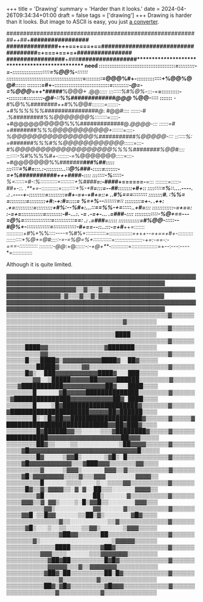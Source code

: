 +++
title = 'Drawing'
summary = 'Harder than it looks.'
date = 2024-04-26T09:34:34+01:00
draft = false
tags = ['drawing']
+++
Drawing is harder than it looks. But image to ASCII is easy, you just [a converter](https://ascii-generator.site/).

################****##*########################################*++#*#+***#################
###############+++==+===+==####################################=+===+==+=+################
#################**+*##*#**#################**********************************************
need 
:::::::::::::::::::::::::::::::::::::::::::*=:::::::::-=-:::::::::::::::::::::=%@@%-::::::
:::::::::::::::::::::::::::::::::::::::::::*=:::::::::=@@@%#+-::::::::::::::+%@@%@@#::::::
::::::::=#+-:::::::::::::::::::::::::::::::*=:::::::::-@=-=%@@@*=++*#####**%@@@+ .@@*:::::
::::::::%#%@%*-:::-=**=::::::::::--::::::::*=:::::::::-@#-::%%#############@@@*   %@@-::::
:::::::**  -#%@%%########*++*#%%@@#::::::::*=:::::::-+#%%%%%%################@*:  #@@#::::
::::::-#     .*%#########%%@@@@@@@%::::::::*=:::::-+#@@@@@@@@@@%%%#############@*.@@@@-:::
::::::=#    =########%%%@@@@@@@@@@@+:::::::*=::::-*%@@@@@@@@@@@@@@@@%###########%@@@@@-:::
:::::::%: =#######%%%#%%@@@@@@@@@@@@*::::::*=:::-#%@@@@@@@@@@@@@@@@@@@%%%%########%@@#::::
:::::::-%*#%%%%#*+-:::::::-=*%@@@@@@@*:::::*=:::-=#@@@@@@@%%#######***********###%##*:::::
:::::::=%#*=:::.:-:::::::::..::@%###*-:::::*=:::::::-=+%###########*+++*********###*#-::::
:::::::-%*:::::-**%=::::::=*#-:%:::::::::::*=:::::::::+%*####******=:-*####*+======-**=:::
::::::::=*:::::-##+-::.  .**+=-*:::::::::::*=:::::::::+%-+*#*****=:::*=--#*#::::::::+#*+::
::::::::=%::....----.  .: .----+*-:::::::::*=:::::::::=#+-=+-+#*+=::+ *..#%===::::::****::
::::::::*#.           :%%=      *=:::::::::*=:::::::::+#*:-+:*#=::::= %=+*%--:::::::***=::
:::::::::=*+-.        .++:    .+=::::::::::*=:::::::::+#%:--%#+:...::==%%-+=:::::..+#*=:::
::::::::::::-=+==:        :-=+=::::::::::::*=:::::::::-*#-...:. -=   .-=*+-...  .=###-::::
:::::::::::::-*%@*+==---=@%=:::::::::::::::*=:::::::::::=*=:     .:          .=*###*=:::::
::::::::::::=#%@@-:::::--#@%+-:::::::::::::*=:::::::::::::-*#+==--::..:::-=+#***++=:::::::
:::::::::::+#%+%%::::----=%#%+:::::::::::::*=:::::::::::::::=+*+*+--=+==+*#***+-::::::::::
::::::::::+%@+=@#:::::-=-=%@=%+::::::::::::*=::::::::::::::::::-+=:-==-:-=*==-::::::::::::
:::::::::-@@*:+@*::::::-:-+@+**-:::::::::::*=:::::::::::::::::=+--:---:----*=:::::::::::::

Although it is quite limited.

▓▓▓▓▓▓▓▓▓▓▓▓▓▓▓▓▓▓▓▓▓▓▓▓▓▓▓▓▓▓▓▓▓▓▓▓▓▓▓▓▓▓▓▓▓▓▓▓▓▓▓▓▓▓▓▓▓▓▓▓▓▓▓▓▓▓▓▓▓▓▓▓▓▓▓▓▓▓▓▓▓▓▓▓▓▓▓▓▓▓
▓▓▓▓▓▓▓▓▓▓▓▓▓▓▓▓▓▓▒▒▓▒▒▒▓▒▒▓▓▓▓▓▓▓▓▓▓▓▓▓▓▓▓▓▓▓▓▓▓▓▓▓▓▓▓▓▓▓▓▓▓▓▓▒▓▒▒▒▓▒▒▓▒▓▓▓▓▓▓▓▓▓▓▓▓▓▓▓▓▓
▓▓▓▓▓▓▓▓▓▓▓▓▓▓▓▓▓▓▓▓▓▓▓▓▓▓▓▓▓▓▓▓▓▓▓▓▓▓▓▓▓▓▓▓▓▓▓▓▓▓▓▓▓▓▓▓▓▓▓▓▓▓▓▓▓▓▓▓▓▓▓▓▓▓▓▓▓▓▓▓▓▓▓▓▓▓▓▓▓▓
▒▒▒▒▒▒▒▒▒▒▒▒▒▒▒▒▒▒▒▒▒▒▒▒▒▒▒▒▒▒▒▒▒▒▒▒▒▒▒▒▒▒▒▓▒▒▒▒▒▒▒▒▒▒▒▒▒▒▒▒▒▒▒▒▒▒▒▒▒▒▒▒▒▒▒▒▒▒▒▒▒▓▒▒▒▒▒▒▒▒
▒▒▒▒▒▒▒▒▒▒▒▒▒▒▒▒▒▒▒▒▒▒▒▒▒▒▒▒▒▒▒▒▒▒▒▒▒▒▒▒▒▒▒▓▒▒▒▒▒▒▒▒▒▒▒▒▒▒▒▒▒▒▒▒▒▒▒▒▒▒▒▒▒▒▒▒▒▒▒████▒▒▒▒▒▒▒
▒▒▒▒▒▒▒▒▒▒▒▒▒▒▒▒▒▒▒▒▒▒▒▒▒▒▒▒▒▒▒▒▒▒▒▒▒▒▒▒▒▒▒▓▒▒▒▒▒▒▒▒▒▒▒████▓▓▒▒▒▒▒▒▒▒▒▒▒▒▒▒▒▓███████▒▒▒▒▒▒
▒▒▒▒▒▒▒▒▒▓▓▒▒▒▒▒▒▒▒▒▒▒▒▒▒▒▒▒▒▒▒▒▒▒▒▒▒▒▒▒▒▒▒▓▒▒▒▒▒▒▒▒▒▒▒█▒▒▒████▓▒▓▓▓▓▓▓▓▓▓▓████▓░░██▓▒▒▒▒▒
▒▒▒▒▒▒▒▒█████▓▒▒▒▒▒▒▓▓▒▒▒▒▒▒▒▒▒▒▒▒▒▒▒▒▒▒▒▒▒▓▒▒▒▒▒▒▒▒▒▒▒█▓▒░░███▓▓▓▓▓▓▓▓▓▓▓████▓░░░███▒▒▒▒▒
▒▒▒▒▒▒▒▓▓░░▒█████▓▓▓▓▓██▓▓▓▓▓██████▒▒▒▒▒▒▒▒▓▒▒▒▒▒▒▒▒▒▓███████████▓▓▓▓▓▓▓▓▓▓▓██▓░░░████▒▒▒▒
▒▒▒▒▒▒▒█░░░░░░▓█▓▓▓▓▓██████████████▒▒▒▒▒▒▒▒▓▒▒▒▒▒▒▒▓███████████████▓▓▓▓▓▓▓▓▓▓▓██▓░████▒▒▒▒
▒▒▒▒▒▒▒█░░░░▒█▓████████████████████▓▒▒▒▒▒▒▒▓▒▒▒▒▒▒▓█████████████████████▓▓▓▓▓██▓██████▒▒▒▒
▒▒▒▒▒▒▒█▒░▒█▓██▓▓███████████████████▓▒▒▒▒▒▒▓▒▒▒▒▒▓███████████████████████████▓▓██▓███▓▒▒▒▒
▒▒▒▒▒▒▒▒█▓██████▓▓▒▒░░░░░▒▒▒▓████████▓▒▒▒▒▒▓▒▒▒▒▒▒███████████▓▓▓▓▓▓▓▓▓▓▓▓▓▓▓▓▓▓▓██▓▓▓▒▒▒▒▒
▒▒▒▒▒▒▒▒██▓▒▒░░░░▒▒░░░░░░░░░░░▒██▓▓▓▓▒▒▒▒▒▒▓▒▒▒▒▒▒▒▒▒▒▓█▓▓▓▓▓▓▓▓▓▓▓▓▓▓▓▓▓▓▓▓▓▓▓▓▓▓▓▓█▒▒▒▒▒
▒▒▒▒▒▒▒▒█▓░░░░░▒▓▓█▒░░░░░░▒▓█▒░█▒▒▒▒▒▒▒▒▒▒▒▓▒▒▒▒▒▒▒▒▒▒▓█▓▓▓▓▓▓▓▓▓▓▓▒▒▒▓███▓▓▓▒▒▒▒▒▒▒▓▓▒▒▒▒
▒▒▒▒▒▒▒▒▒▓░░░░░▒▓▓▓▒░░░░░░▓▓▓▒▒▓▒▒▒▒▒▒▒▒▒▒▒▓▒▒▒▒▒▒▒▒▒▒▓█▒▓▓▓▓▓▓▓▓▒▒▒▒▓▒▒▒▓▓▓░░░░░░░░▓▓▓▓▒▒
▒▒▒▒▒▒▒▒▒█░░░░░░▒▒▒▒░░░░▒░░▒▒▒▒▓▓▒▒▒▒▒▒▒▒▒▒▓▒▒▒▒▒▒▒▒▒▒▒█▓▒▒▓▒▓▓▓▓▒▒░▓░▓░░██▒▒▒░░░░░░▓▓▓▓▒▒
▒▒▒▒▒▒▒▒▓█░░░░░░░░░░░░░██▒░░░░░░▓▒▒▒▒▒▒▒▒▒▒▓▒▒▒▒▒▒▒▒▒▒▓▓▓▒▒▓░▓▓▒░░░░▒░█▒▓▓█▒▒░░░░░░░▓▓▓▒▒▒
▒▒▒▒▒▒▒▒▒▒▓▓▒░░░░░░░░░░▓▓░░░░░░▓▒▒▒▒▒▒▒▒▒▒▒▓▒▒▒▒▒▒▒▒▒▒▓▓█░▒▒█▓▓░░░░░░▒▒██▒▓▒░░░░░░░▓█▓▒▒▒▒
▒▒▒▒▒▒▒▒▒▒▒▒▒▒▓▒▒░░░░░░░░░░▒▒▓▒▒▒▒▒▒▒▒▒▒▒▒▒▓▒▒▒▒▒▒▒▒▒▒▒▓█▒░░░▒░░▒▒░░░░▒▒▓▓▒░░░░░░▒▓▓▓▒▒▒▒▒
▒▒▒▒▒▒▒▒▒▒▒▒▒▒▓██▓▓▒▒▒▒▒▒██▒▒▒▒▒▒▒▒▒▒▒▒▒▒▒▒▓▒▒▒▒▒▒▒▒▒▒▒▒▒▓▒░░░░░░░░░░░░░░░░░░░▒▓▓▓▓▓▒▒▒▒▒▒
▒▒▒▒▒▒▒▒▒▒▒▒▒████▒▒▒▒▒▒▒▒▓██▓▒▒▒▒▒▒▒▒▒▒▒▒▒▒▓▒▒▒▒▒▒▒▒▒▒▒▒▒▒▒▓▓▓▒▒▒▒░░░░░░▒▒▒▓▓▓▓▓▓▓▒▒▒▒▒▒▒▒
▒▒▒▒▒▒▒▒▒▒▒▓██▓██▒▒▒▒▒▒▒▒▒█▓█▓▒▒▒▒▒▒▒▒▒▒▒▒▒▓▒▒▒▒▒▒▒▒▒▒▒▒▒▒▒▒▒▓▓▓▓▓▒▒▒▓▒▒▓▓▓▓▓▓▓▒▒▒▒▒▒▒▒▒▒▒
▒▒▒▒▒▒▒▒▒▒▓██▓▒██▒▒▒▒▒▒▒▒▒██▒█▓▒▒▒▒▒▒▒▒▒▒▒▒▓▒▒▒▒▒▒▒▒▒▒▒▒▒▒▒▒▒▒▒▒▓▒▒▒▒▒▒▒▒▒▓▒▒▒▒▒▒▒▒▒▒▒▒▒▒▒
▒▒▒▒▒▒▒▒▒▒██▓▒▓█▓▒▒▒▒▒▒▒▒▒▓█▓▓▓▒▒▒▒▒▒▒▒▒▒▒▒▓▒▒▒▒▒▒▒▒▒▒▒▒▒▒▒▒▒▒▒▓▒▒▒▒▒▒▒▒▒▒▒▓▒▒▒▒▒▒▒▒▒▒▒▒▒▒
